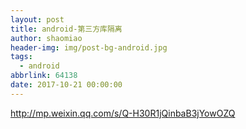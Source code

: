 ```yaml
---
layout: post
title: android-第三方库隔离
author: shaomiao
header-img: img/post-bg-android.jpg
tags:
  - android
abbrlink: 64138
date: 2017-10-21 00:00:00
---
```

http://mp.weixin.qq.com/s/Q-H30R1jQinbaB3jYowOZQ
